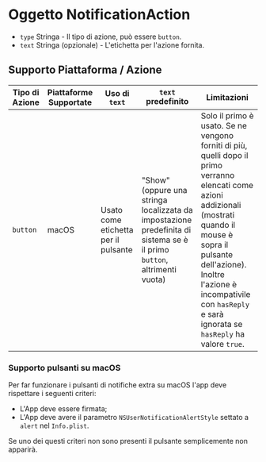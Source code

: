 # Oggetto NotificationAction

* `type` Stringa - Il tipo di azione, può essere `button`.
* `text` Stringa (opzionale) - L'etichetta per l'azione fornita.

## Supporto Piattaforma / Azione

| Tipo di Azione | Piattaforme Supportate | Uso di `text`                        | `text` predefinito                                                                                                      | Limitazioni                                                                                                                                                                                                                                                                     |
| -------------- | ---------------------- | ------------------------------------ | ----------------------------------------------------------------------------------------------------------------------- | ------------------------------------------------------------------------------------------------------------------------------------------------------------------------------------------------------------------------------------------------------------------------------- |
| `button`       | macOS                  | Usato come etichetta per il pulsante | "Show" (oppure una stringa localizzata da impostazione predefinita di sistema se è il primo `button`, altrimenti vuota) | Solo il primo è usato. Se ne vengono forniti di più, quelli dopo il primo verranno elencati come azioni addizionali (mostrati quando il mouse è sopra il pulsante dell'azione). Inoltre l'azione è incompativile con `hasReply` e sarà ignorata se `hasReply` ha valore `true`. |

### Supporto pulsanti su macOS

Per far funzionare i pulsanti di notifiche extra su macOS l'app deve rispettare i seguenti criteri:

* L'App deve essere firmata;
* L'App deve avere il parametro `NSUserNotificationAlertStyle` settato a `alert` nel `Info.plist`.

Se uno dei questi criteri non sono presenti il pulsante semplicemente non apparirà.
